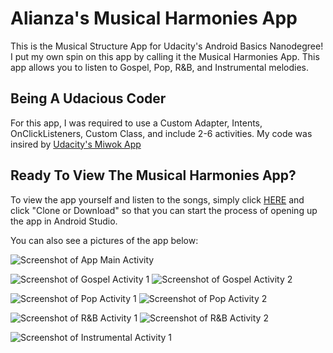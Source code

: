 # Alianza's Musical Harmonies App
This is the Musical Structure App for Udacity's Android Basics Nanodegree! I put my own spin on this app by calling it the Musical Harmonies App. This app allows you to listen to Gospel, Pop, R&B, and Instrumental melodies.

## Being A Udacious Coder
For this app, I was required to use a Custom Adapter, Intents, OnClickListeners, Custom Class, and include 2-6 activities. My code was insired by [Udacity's Miwok App](https://github.com/alianza-clyne/Miwok-Lesson-4)

## Ready To View The Musical Harmonies App? 
To view the app yourself and listen to the songs, simply click [HERE](https://github.com/alianza-clyne/Musical-Harmonies-App) and click "Clone or Download" so that you can start the process of opening up the app in Android Studio.

You can also see a pictures of the app below:

![Screenshot of App Main Activity](https://i.ibb.co/3v3wkzJ/1-App-Main-Activity.png)

![Screenshot of Gospel Activity 1](https://i.ibb.co/gRgxK4c/2-Gospel-Activity-1.png)
![Screenshot of Gospel Activity 2](https://i.ibb.co/bKFMMrK/2-Gospel-Activity-2.png)

![Screenshot of Pop Activity 1](https://i.ibb.co/WP1w2bG/3-Pop-Activity-1.png)
![Screenshot of Pop Activity 2](https://i.ibb.co/VQMYv66/3-Pop-Activity-2.png)

![Screenshot of R&B Activity 1](https://i.ibb.co/c8k1S03/4-R-amp-B-Activity-1.png)
![Screenshot of R&B Activity 2](https://i.ibb.co/Zh0xMsc/4-R-amp-B-Activity-2.png)

![Screenshot of Instrumental Activity 1](https://i.ibb.co/swM0Y0d/5-Instrumental-Activity-1.png)

